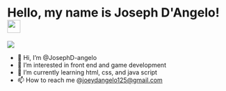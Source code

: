 # Hello, my name is Joseph D'Angelo! <img src="https://raw.githubusercontent.com/MartinHeinz/MartinHeinz/master/wave.gif" width="30px">

<img align="center" src="https://github-readme-stats.vercel.app/api/<CARD_TYPE>/?username=<USERNAME>&theme=<THEME_NAME>" />


- 👋 Hi, I’m @JosephD-angelo
- 👀 I’m interested in front end and game development
- 🌱 I’m currently learning html, css, and java script
- 📫 How to reach me @joeydangelo125@gmail.com

<!---
JosephD-angelo/JosephD-angelo is a ✨ special ✨ repository because its `README.md` (this file) appears on your GitHub profile.
You can click the Preview link to take a look at your changes.
--->
